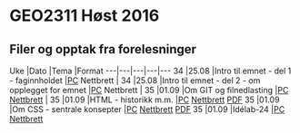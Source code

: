 # GEO2311 Høst 2016

## Filer og opptak fra forelesninger

Uke |Dato |Tema |Format
---|---|---|---|---
34 |25.08 |Intro til emnet - del 1 - faginnholdet |[PC](https://screencast.uninett.no/relay/ansatt/sverreshig.no/2016/25.08/2520067/GEO2311_-_Intro_til_temaet_-_del_1_-_20160825_100520_39.html) Nettbrett |
34 |25.08 |Intro til emnet - del 2 - om opplegget for emnet |[PC](https://screencast.uninett.no/relay/ansatt/sverreshig.no/2016/25.08/2852800/GEO2311_-_Intro_del_2_-_20160825_110546_39.html) Nettbrett |
35 |01.09 |Om GIT og filnedlasting |[PC](https://screencast.uninett.no/relay/ansatt/sverreshig.no/2016/01.09/1696800/GEO2311_-_om_GIT_-_20160901_094959_39.html) [Nettbrett](https://screencast.uninett.no/relay/ansatt/sverreshig.no/2016/01.09/1696800/GEO2311_-_om_GIT_-_20160901_094959_36.html) |
35 |01.09 |HTML - historikk m.m. |[PC](https://screencast.uninett.no/relay/ansatt/sverreshig.no/2016/01.09/1250067/GEO2311_HTML-historikk_-_20160901_131420_39.html) [Nettbrett](https://screencast.uninett.no/relay/ansatt/sverreshig.no/2016/01.09/1250067/GEO2311_HTML-historikk_-_20160901_131420_36.html) [PDF](./docs/www.pdf)
35 |01.09 |Om CSS - sentrale konsepter |[PC](https://screencast.uninett.no/relay/ansatt/sverreshig.no/2016/01.09/1987000/GEO2311_-_CSS_-_20160901_142755_39.html) [Nettbrett](https://screencast.uninett.no/relay/ansatt/sverreshig.no/2016/01.09/1987000/GEO2311_-_CSS_-_20160901_142755_36.html) [PDF](./docs/CSS.pdf)
35 |01.09 |Idélab-24 |[PC](https://screencast.uninett.no/relay/ansatt/sverreshig.no/2016/01.09/955667/GEO2311_Idelab_-_20160901_133258_39.html) [Nettbrett](https://screencast.uninett.no/relay/ansatt/sverreshig.no/2016/01.09/955667/GEO2311_Idelab_-_20160901_133258_36.html)

